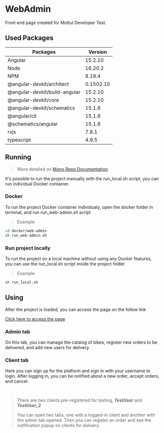 # WebAdmin

Front end page created for Mottul Developer Test.

## Used Packages

| Packages                      | Version   |
| ----------------------------- | --------- |
| Angular                       | 15.2.10   |
| Node                          | 16.20.2   |
| NPM                           | 8.19.4    |
| @angular-devkit/architect     | 0.1502.10 |
| @angular-devkit/build-angular | 15.2.10   |
| @angular-devkit/core          | 15.2.10   |
| @angular-devkit/schematics    | 15.1.6    |
| @angular/cli                  | 15.1.6    |
| @schematics/angular           | 15.1.6    |
| rxjs                          | 7.8.1     |
| typescript                    | 4.9.5     |

## Running 

> More detailed on [Mono Repo Documentation](../README.md)

It's possible to run the project manually with the run_local.sh script, you can run individual Docker container.

### Docker

To run the project Docker container individualy, open the docker folder in terminal, and run run_web-admin.sh script

> Example

``` bash
cd docker/web-admin
sh run_web-admin.sh
```

### Run project locally

To run the project on a local machine without using any Docker features, you can use the run_local.sh script inside the project folder.

> Example

``` bash
sh run_local.sh
```

## Using

After the project is loaded, you can access the page on the follow link

[Click here to access the page](http://localhost:4201) 

### Admin tab

On this tab, you can manage the catalog of bikes, register new orders to be delivered, and add new users for delivery.

### Client tab

Here you can sign up for the platform and sign in with your username to login. After logging in, you can be notified about a new order, accept orders, and cancel.

<br>

> There are two clients pre-registered for testing, ***TestUser*** and ***TestUser_2***
>
> You can open two tabs, one with a logged-in client and another with the admin tab opened. Then you can register an order and see the notification popup on clients for delivery.
